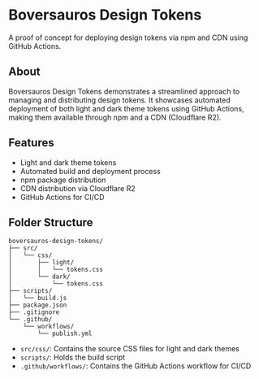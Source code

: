# Boversauros Design Tokens

A proof of concept for deploying design tokens via npm and CDN using GitHub Actions.

## About

Boversauros Design Tokens demonstrates a streamlined approach to managing and distributing design tokens. It showcases automated deployment of both light and dark theme tokens using GitHub Actions, making them available through npm and a CDN (Cloudflare R2).

## Features

- Light and dark theme tokens
- Automated build and deployment process
- npm package distribution
- CDN distribution via Cloudflare R2
- GitHub Actions for CI/CD

## Folder Structure

```
boversauros-design-tokens/
├── src/
│   └── css/
│       ├── light/
│       │   └── tokens.css
│       └── dark/
│           └── tokens.css
├── scripts/
│   └── build.js
├── package.json
├── .gitignore
└── .github/
    └── workflows/
        └── publish.yml
```

- `src/css/`: Contains the source CSS files for light and dark themes
- `scripts/`: Holds the build script
- `.github/workflows/`: Contains the GitHub Actions workflow for CI/CD
